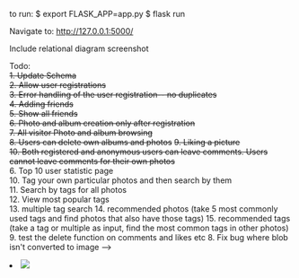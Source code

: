 to run: 
$ export FLASK_APP=app.py
$ flask run

Navigate to:
http://127.0.0.1:5000/

Include relational diagram screenshot

Todo:  
~~1. Update Schema~~  
~~2. Allow user registrations~~  
~~3. Error handling of the user registration-- no duplicates~~  
~~4. Adding friends~~  
~~5. Show all friends~~  
~~6. Photo and album creation only after registration~~  
~~7. All visitor Photo and album browsing~~  
~~8. Users can delete own albums and photos~~
~~9. Liking a picture~~  
~~10. Both registered and anonymous users can leave comments. Users cannot leave comments for their own photos~~  
6. Top 10 user statistic page  
10. Tag your own particular photos and then search by them  
11. Search by tags for all photos  
12. View most popular tags  
13. multiple tag search
14. recommended photos (take 5 most commonly used tags and find photos that also have those tags)
15. recommended tags (take a tag or multiple as input, find the most common tags in other photos)
9. test the delete function on comments and likes etc
8. Fix bug where blob isn't converted to image
    --> <li><img src='data:image/png;base64, {{photo[1]}}'/></li>
